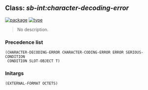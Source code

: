## Class: ***sb-int:character-decoding-error***
[![package](https://img.shields.io/badge/Package-SB--INT-5f9ea0.svg?style=social&colorA=999999)](../) [![type](https://img.shields.io/badge/Type-Class-5f9ea0.svg?style=social&colorA=999999)](../#class) 

> No description.

### Precedence list
```
(CHARACTER-DECODING-ERROR CHARACTER-CODING-ERROR ERROR SERIOUS-CONDITION
 CONDITION SLOT-OBJECT T)
```
### Initargs
```
(EXTERNAL-FORMAT OCTETS)
```
